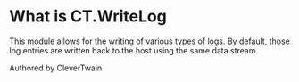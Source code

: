 # What is CT.WriteLog

This module allows for the writing of various types of logs. By default, those log entries are written back to the host using the same data stream.

Authored by CleverTwain